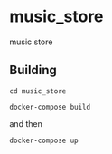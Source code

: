 # music_store
music store

## Building
```cd music_store```

```docker-compose build```

and then

```docker-compose up```


